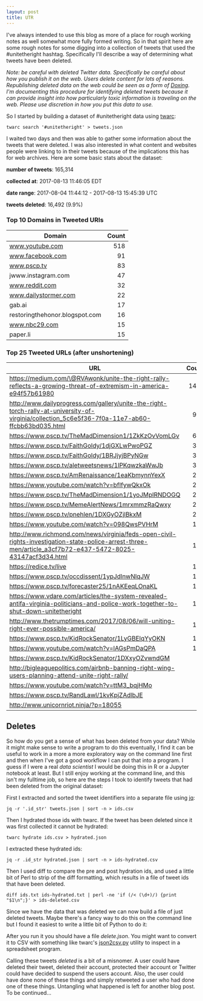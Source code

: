 ```yaml
---
layout: post
title: UTR
---
```


I've always intended to use this blog as more of a place for rough working notes
as well somewhat more fully formed writing. So in that spirit here are some
rough notes for some digging into a collection of tweets that used the
#unitetheright hashtag. Specifically I'll describe a way of determining what
tweets have been deleted.

*Note: be careful with deleted Twitter data. Specifically be careful about
how you publish it on the web. Users delete content for lots of reasons.
Republishing deleted data on the web could be seen as a form of
[Doxing](https://en.wikipedia.org/wiki/Doxing). I'm documenting this procedure
for identifying deleted tweets because it can provide insight into how
particularly toxic information is traveling on the web. Please use discretion in
how you put this data to use.*

So I started by building a dataset of #unitetheright data using
[twarc](https://github.com/docnow/twarc):

    twarc search '#unitetheright' > tweets.json

I waited two days and then was able to gather some information about the
tweets that were deleted. I was also interested in what content and websites
people were linking to in their tweets because of the implications this has for
web archives. Here are some basic stats about the dataset:

**number of tweets**: 165,314

**collected at**: 2017-08-13 11:46:05 EDT

**date range**: 2017-08-04 11:44:12 - 2017-08-13 15:45:39 UTC

**tweets deleted**: 16,492 (9.9%)

### Top 10 Domains in Tweeted URls

| Domain                         | Count |
| ------------------------------ | -----:|
| www.youtube.com                | 518   |
| www.facebook.com               | 91    |
| www.pscp.tv                    | 83    |
| jwww.instagram.com             | 47    |
| www.reddit.com                 | 32    |
| www.dailystormer.com           | 22    |
| gab.ai                         | 17    |
| restoringthehonor.blogspot.com | 16    |
| www.nbc29.com                  | 15    |
| paper.li                       | 15    |

### Top 25 Tweeted URLs (after unshortening)

| URL | Count |
| ------------------------------------------------------------------- | -----:|
| https://medium.com/\@RVAwonk/unite-the-right-rally-reflects-a-growing-threat-of-extremism-in-america-e94f57b61980 | 1460 |
| http://www.dailyprogress.com/gallery/unite-the-right-torch-rally-at-university-of-virginia/collection_5c6e5f36-7f0a-11e7-ab60-ffcbb63bd035.html | 929 |
| https://www.pscp.tv/TheMadDimension1/1ZkKzOvVomLGv | 613 |
| https://www.pscp.tv/FaithGoldy/1djGXLwPwoPGZ | 384 |
| https://www.pscp.tv/FaithGoldy/1BRJjyjBPyNGw | 351 |
| https://www.pscp.tv/aletweetsnews/1lPKqwzkaWwJb | 338 |
| https://www.pscp.tv/AmRenaissance/1eaKbmynnYexX | 244 |
| https://www.youtube.com/watch?v=bfIfywQkxOk | 242 |
| https://www.pscp.tv/TheMadDimension1/1yoJMplRNDOGQ | 223 |
| https://www.pscp.tv/MemeAlertNews/1mrxmmzRaQwxy | 208 |
| https://www.pscp.tv/pnehlen/1DXGyOZjlBkxM | 202 |
| https://www.youtube.com/watch?v=098QwsPVHrM | 189 |
| http://www.richmond.com/news/virginia/feds-open-civil-rights-investigation-state-police-arrest-three-men/article_a3cf7b72-e437-5472-8025-43147acf3d34.html | 187 |
| https://redice.tv/live | 184 |
| https://www.pscp.tv/occdissent/1ypJdlnwNlqJW | 167 |
| https://www.pscp.tv/forecaster25/1nAKEeqLOnaKL | 143 |
| https://www.vdare.com/articles/the-system-revealed-antifa-virginia-politicians-and-police-work-together-to-shut-down-unitetheright | 127 |
| http://www.thetrumptimes.com/2017/08/06/will-uniting-right-ever-possible-america/ | 123 |
| https://www.pscp.tv/KidRockSenator/1LyGBElqYyOKN | 107 |
| https://www.youtube.com/watch?v=lAGsPmDaQPA | 100 |
| https://www.pscp.tv/KidRockSenator/1DXxyOZvwndGM | 99 |
| http://bigleaguepolitics.com/airbnb-banning-right-wing-users-planning-attend-unite-right-rally/ | 90 |
| https://www.youtube.com/watch?v=ttM3_bqjHMo | 87 |
| https://www.pscp.tv/RandLawl/1kvKpjZAdlbJE | 81 |
| http://www.unicornriot.ninja/?p=18055 | 80 |

## Deletes

So how do you get a sense of what has been deleted from your data?
While it might make sense to write a program to do this eventually, I find it
can be useful to work in a more a more exploratory way on the command line
first and then when I've got a good workflow I can put that into a program. I
guess if I were a real *data scientist* I would be doing this in R or a Jupyter
notebook at least. But I still enjoy working at the command line, and this
isn't my fulltime job, so here are the steps I took to identify tweets that
had been deleted from the original dataset:

First I extracted and sorted the tweet identifiers into a separate file using
[jq](https://stedolan.github.io/jq/):

    jq -r '.id_str' tweets.json | sort -n > ids.csv

Then I hydrated those ids with twarc. If the tweet has been deleted since
it was first collected it cannot be hydrated:

    twarc hydrate ids.csv > hydrated.json

I extracted these hydrated ids:

    jq -r .id_str hydrated.json | sort -n > ids-hydrated.csv

Then I used diff to compare the pre and post hydration ids, and used a little
bit of Perl to strip of the diff formatting, which results in a file of tweet
ids that have been deleted.

    diff ids.txt ids-hydrated.txt | perl -ne 'if (/< (\d+)/) {print "$1\n";}' > ids-deleted.csv

Since we have the data that was deleted we can now build a file of just deleted
tweets. Maybe there's a fancy way to do this on the command line but I found
it easiest to write a little bit of Python to do it:

<script src="https://gist.github.com/edsu/909cf8dfcc14b6dff7b879db4491c049.js"></script>

After you run it you should have a file *delete.json*. You might want to convert
it to CSV with something like twarc's
[json2csv.py](https://github.com/DocNow/twarc/blob/master/utils/json2csv.py)
utility to inspect in a spreadsheet program.

Calling these tweets *deleted* is a bit of a misnomer. A user could have deleted
their tweet, deleted their account, protected their account or Twitter could
have decided to suspend the users account. Also, the user could have done none
of these things and simply retweeted a user who had done one of these things.
Untangling what happened is left for another blog post. To be continued...
